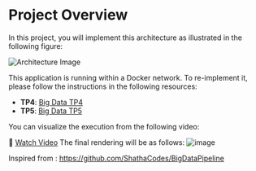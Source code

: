 # Project Overview

In this project, you will implement this architecture as illustrated in the following figure:

![Architecture Image](https://github.com/user-attachments/assets/8de8a761-ef1f-4f2e-b71a-ba085efca849)

This application is running within a Docker network. To re-implement it, please follow the instructions in the following resources:

- **TP4**: [Big Data TP4](https://mariemzaouali.github.io/2024-12-01-bigDataTp4/)
- **TP5**: [Big Data TP5](https://mariemzaouali.github.io/2024-12-01-bigDataTp5/)

You can visualize the execution from the following video:

🎥 [Watch Video](https://drive.google.com/file/d/1LKc9k1nOu7oxK7Kgg8JLMzdktJvJDAE1/view?usp=sharing)
 The final rendering will be as follows:
 ![image](https://github.com/user-attachments/assets/890a68d8-1193-4fd6-b648-5cecfac04e1d)


Inspired from : https://github.com/ShathaCodes/BigDataPipeline
